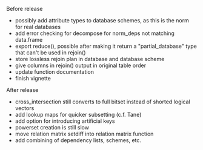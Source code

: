 Before release
- possibly add attribute types to database schemes, as this is the norm for real databases
- add error checking for decompose for norm_deps not matching data.frame
- export reduce(), possible after making it return a "partial_database" type that can't be used in rejoin()
- store lossless rejoin plan in database and database scheme
- give columns in rejoin() output in original table order
- update function documentation
- finish vignette

After release
- cross_intersection still converts to full bitset instead of shorted logical vectors
- add lookup maps for quicker subsetting (c.f. Tane)
- add option for introducing artificial keys
- powerset creation is still slow
- move relation matrix setdiff into relation matrix function
- add combining of dependency lists, schemes, etc.
